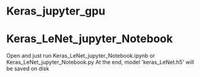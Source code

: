 # Keras_jupyter_gpu

# Keras_LeNet_jupyter_Notebook
Open and just run Keras_LeNet_jupyter_Notebook.ipynb or Keras_LeNet_jupyter_Notebook.py
At the end, model 'keras_LeNet.h5' will be saved on disk
